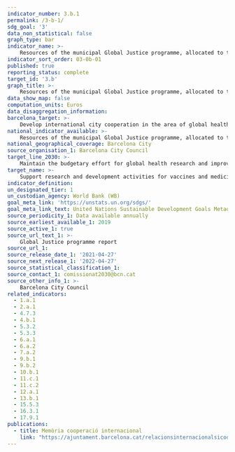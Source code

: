 ```yaml
---
indicator_number: 3.b.1
permalink: /3-b-1/
sdg_goal: '3'
data_non_statistical: false
graph_type: bar
indicator_name: >-
    Resources of the municipal Global Justice programme, allocated to the objective of improving public health and health systems
indicator_sort_order: 03-0b-01
published: true
reporting_status: complete
target_id: '3.b'
graph_title: >-
    Resources of the municipal Global Justice programme, allocated to the objective of improving public health and health systems
data_show_map: false
computation_units: Euros
data_disaggregation_information:
barcelona_target: >-
    Develop international city cooperation in the area of global health research and the improvement of Public Health instruments and Healthcare Systems
national_indicator_available: >-
    Resources of the municipal Global Justice programme, allocated to the objective of improving public health and health systems
national_geographical_coverage: Barcelona City 
source_organisation_1: Barcelona City Council
target_line_2030: >-
    Maintain the budgetary effort for global health research and improvement and support programmes for health systems in countries receiving Official Development Assistance
target_name: >-
    Support research and development activities for vaccines and medicines for communicable and non-communicable diseases that primarily affect developing countries, and facilitate access to essential, affordable medicines and vaccines (...)
indicator_definition:
un_designated_tier: 1
un_custodian_agency: World Bank (WB)
goal_meta_link: 'https://unstats.un.org/sdgs/'
goal_meta_link_text: United Nations Sustainable Development Goals Metadata (pdf 894kB)
source_periodicity_1: Data available annually
source_earliest_available_1: 2019
source_active_1: true
source_url_text_1: >-
    Global Justice programme report  
source_url_1:
source_release_date_1: '2021-04-27'
source_next_release_1: '2022-04-27'
source_statistical_classification_1: 
source_contact_1: comissionat2030@bcn.cat
source_other_info_1: >-
    Barcelona City Council
related_indicators: 
  - 1.a.1
  - 2.a.1
  - 4.7.3
  - 4.b.1
  - 5.3.2
  - 5.3.3
  - 6.a.1
  - 6.a.2
  - 7.a.2
  - 9.b.1
  - 9.b.2
  - 10.b.1
  - 11.c.1
  - 11.c.2
  - 12.a.1
  - 13.b.1
  - 15.5.3
  - 16.3.1
  - 17.9.1
publications:
  - title: Memòria cooperació internacional
    link: "https://ajuntament.barcelona.cat/relacionsinternacionalsicooperacio/ca/pla-director-i-pla-de-treball"
---
```

